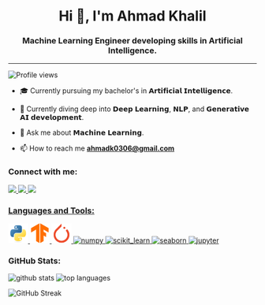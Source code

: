 <div align="center">

# Hi 👋, I'm Ahmad Khalil

### Machine Learning Engineer developing skills in Artificial Intelligence.

---

</div>

![Profile views](https://komarev.com/ghpvc/?username=ahmadkhalil-ai&label=Profile%20views&color=0e75b6&style=flat)


- 🎓 Currently pursuing my bachelor's in 𝗔𝗿𝘁𝗶𝗳𝗶𝗰𝗶𝗮𝗹 𝗜𝗻𝘁𝗲𝗹𝗹𝗶𝗴𝗲𝗻𝗰𝗲.
- 🌱 Currently diving deep into 𝗗𝗲𝗲𝗽 𝗟𝗲𝗮𝗿𝗻𝗶𝗻𝗴, 𝗡𝗟𝗣, and 𝗚𝗲𝗻𝗲𝗿𝗮𝘁𝗶𝘃𝗲 𝗔𝗜 𝗱𝗲𝘃𝗲𝗹𝗼𝗽𝗺𝗲𝗻𝘁.  




  
- 💬 Ask me about 𝗠𝗮𝗰𝗵𝗶𝗻𝗲 𝗟𝗲𝗮𝗿𝗻𝗶𝗻𝗴.
- 📫 How to reach me **[ahmadk0306@gmail.com](mailto:ahmadk0306@gmail.com)**




### Connect with me:
<p align="left">
  <a href="https://twitter.com/ahmadkhalil_03" target="_blank">
    <img src="https://img.icons8.com/color/48/000000/twitter.png"/>
  </a>
  <a href="https://linkedin.com/in/ahmadkhalil03" target="_blank">
    <img src="https://img.icons8.com/color/48/000000/linkedin.png"/>
  </a>
  <a href="https://instagram.com/ahmadkhalil.03" target="_blank">
    <img src="https://img.icons8.com/color/48/000000/instagram-new.png"/>

</p>


### Languages and Tools:
<p align="left">
   <!-- Core -->
  <a href="https://www.python.org/" target="_blank" rel="noreferrer">
    <img src="https://raw.githubusercontent.com/devicons/devicon/master/icons/python/python-original.svg" alt="python" width="40" height="40"/>
  </a>
 <!-- ML Frameworks -->
  <a href="https://www.tensorflow.org/" target="_blank" rel="noreferrer">
    <img src="https://raw.githubusercontent.com/devicons/devicon/master/icons/tensorflow/tensorflow-original.svg" alt="tensorflow" width="40" height="40"/>
  </a>
  <a href="https://pytorch.org/" target="_blank" rel="noreferrer">
    <img src="https://raw.githubusercontent.com/devicons/devicon/master/icons/pytorch/pytorch-original.svg" alt="pytorch" width="40" height="40"/>
  </a>
  <!-- Data Science & Tools -->
  <a href="https://numpy.org/" target="_blank" rel="noreferrer">
    <img src="https://upload.wikimedia.org/wikipedia/commons/3/31/NumPy_logo_2020.svg" alt="numpy" width="80" height="80"/>
  </a>
  <a href="https://scikit-learn.org/" target="_blank" rel="noreferrer">
    <img src="https://scikit-learn.org/stable/_static/scikit-learn-logo-small.png" alt="scikit_learn" width="80" height="80"/>
  </a>
  <a href="https://seaborn.pydata.org/" target="_blank" rel="noreferrer">
    <img src="https://seaborn.pydata.org/_images/logo-mark-lightbg.svg" alt="seaborn" width="50" height="50"/>
  </a>
  <a href="https://jupyter.org/" target="_blank" rel="noreferrer">
    <img src="https://jupyter.org/assets/homepage/main-logo.svg" alt="jupyter" width="50" height="50"/>
  </a>
</p>

### GitHub Stats:

<p align="left">
  <img 
    src="https://github-readme-stats.vercel.app/api?username=ahmadkhalil-ai&show_icons=true&theme=default&bg_color=ffffff&title_color=0e75b6&text_color=000000&icon_color=0e75b6" 
    alt="github stats" 
  />
  <img 
    src="https://github-readme-stats.vercel.app/api/top-langs/?username=ahmadkhalil-ai&layout=compact&bg_color=ffffff&title_color=0e75b6&text_color=000000" 
    alt="top languages" 
  />
</p>
  <!-- GitHub Streak -->
  <img 
    src="https://github-readme-streak-stats.herokuapp.com?user=ahmadkhalil-ai&theme=default&background=ffffff&ring=ff6c00&fire=ff6c00&currStreakLabel=000000&sideLabels=000000&dates=000000" 
    alt="GitHub Streak" 
    height="150"
  />
</p>
